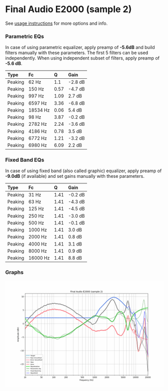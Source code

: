 # Final Audio E2000 (sample 2)
See [usage instructions](https://github.com/jaakkopasanen/AutoEq#usage) for more options and info.

### Parametric EQs
In case of using parametric equalizer, apply preamp of **-5.6dB** and build filters manually
with these parameters. The first 5 filters can be used independently.
When using independent subset of filters, apply preamp of **-5.6 dB**.

| Type    | Fc       |    Q | Gain    |
|:--------|:---------|:-----|:--------|
| Peaking | 62 Hz    | 1.1  | -2.8 dB |
| Peaking | 150 Hz   | 0.57 | -4.7 dB |
| Peaking | 997 Hz   | 1.09 | 2.7 dB  |
| Peaking | 6597 Hz  | 3.36 | -6.8 dB |
| Peaking | 18534 Hz | 0.06 | 5.4 dB  |
| Peaking | 98 Hz    | 3.87 | -0.2 dB |
| Peaking | 2782 Hz  | 2.24 | -3.6 dB |
| Peaking | 4186 Hz  | 0.78 | 3.5 dB  |
| Peaking | 6772 Hz  | 1.21 | -3.2 dB |
| Peaking | 6980 Hz  | 6.09 | 2.2 dB  |

### Fixed Band EQs
In case of using fixed band (also called graphic) equalizer, apply preamp of **-9.0dB**
(if available) and set gains manually with these parameters.

| Type    | Fc       |    Q | Gain    |
|:--------|:---------|:-----|:--------|
| Peaking | 31 Hz    | 1.41 | -0.2 dB |
| Peaking | 63 Hz    | 1.41 | -4.3 dB |
| Peaking | 125 Hz   | 1.41 | -4.5 dB |
| Peaking | 250 Hz   | 1.41 | -3.0 dB |
| Peaking | 500 Hz   | 1.41 | -0.1 dB |
| Peaking | 1000 Hz  | 1.41 | 3.0 dB  |
| Peaking | 2000 Hz  | 1.41 | 0.8 dB  |
| Peaking | 4000 Hz  | 1.41 | 3.1 dB  |
| Peaking | 8000 Hz  | 1.41 | 0.9 dB  |
| Peaking | 16000 Hz | 1.41 | 8.8 dB  |

### Graphs
![](./Final%20Audio%20E2000%20(sample%202).png)